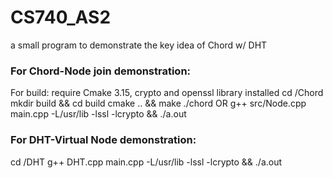 # CS740_AS2
a small program to demonstrate the key idea of Chord w/ DHT

### For Chord-Node join demonstration: 
For build: require Cmake 3.15, crypto and openssl library installed
cd /Chord  
mkdir build && cd build
cmake .. && make
./chord
OR
g++ src/Node.cpp main.cpp -L/usr/lib -lssl -lcrypto && ./a.out

### For DHT-Virtual Node demonstration:
cd /DHT
g++ DHT.cpp main.cpp -L/usr/lib -lssl -lcrypto && ./a.out
